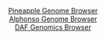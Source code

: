 <div id="Pineapple_Genome_Browser" align="center">
  <a href="https://igv.org/app/?sessionURL=blob:zZJba9swGIb_i6BlA8e2fEptKMPpkjRN1_WQxCWlGNmREyWy5EmynTTkv08rG7tZobnYGOhC.tDh_R49e9BgIQlnIAKOCX0TQmAAueLtAyorim9QiSWICkQlNoDABRaY5RhEe1AgqdD0_lqfXClVyciyiKo6JWJLbkrXRCV64Qy10sx5aV1wSlHGBVJcSKsnUMMtsmw6Lc5QVZn6bdf0rQVSyEK0WnEmuVVhtkxbfV_6q5QuMeMlTsuaKvIaINV5dMaFWaBPcfIQ5zmWcox3o8V5PB7FM7c_nQ.Di_n062UyDZLTB7JkSNUCn6_vN2t44gxOnN5mNl_TzXXvkWe2x2fF7G69OXE_n_a3FRFYnsMuPPNcL_R8DYewBd7.T33rQY7sHQYV8eGjzJxtcdmXt_PJDn3ZJoNkcvdG3wcDUJ7X2gWQr0Q3grbh2oHhO0HnxxSeGbYdajqCExA9PRtACZRv9PanPVC7ShsDJP5Wv8pjAC4WWICoE9p2F4ah43tdzw5DeDD2oBb076EdTO_Dru3EjhOkBaFK67xIJaukiRgzm7wwly9HsuzFYT1iI74tH.N2cLWRya7WTt3QZn0T_5FmoAnox18_ULf6nkz_xLv3BDFVdqxs7QRfeevh0J.407FHh7O7eXILw_5tzt_EcxyagosSKb1fV_Typ28NEgQxpQsNkSQjlKhdoinyFkTQcbW2IOeUaw.BWGYfbMM2oG9__K2ne3g.fAc-">Pineapple Genome Browser</a>
</div>
<div id="Alphonso_Genome_Browser" align="center">
  <a href="https://igv.org/app/?sessionURL=blob:zZJdb9owFIb_i6VWmxTyCQmJhCZogVL6sUEJK1UVmcQJVh3b2CYpIP77XLRpN6tULjZN8oV9dOzzvq.fPaiQkJhREAHXdFqm4wADyBWrp7DkBN3BEkkQ5ZBIZACBciQQTRGI9iCHUsHZ5EbfXCnFZWRZWPFGCWnBTOmZsIQ7RmEtzZSV1gUjBC6ZgIoJafUErJiFi6pRoyXk3NSzPbNlZVBBCxK.YlQyiyNaJLV.L_lVSgpEWYmSckMUPgpItB6tMTNz.KU7n3bTFEk5RttR1umOR93Y688WQ_9iMbu_ms_8.fkUFxSqjUCdRfywu7jlN5U_nDxcnrm9gpQyyG_ry1jMzrzL8_4rxwLJjhM47abXDL22jgbTDL3.T671wic6b9GF3xfD8SbO4q_T4WMzvsdX7W1_fFu84_tgAMLSjSYBpCsRRI5teLZvtFy_8bZ12oZthzodwTCInp4NoARMX3T70x6oLde8AInWmyM6BmAiQwJEjdC2AycM3VYzaNph6ByMPdgI8veiHcwmYWC7Xdf1kxwTpWHOEkm5NCGlZpXmZrE7lSK7LllI2vHaCVLZu.Ojfm90Tb4J1P5jlm8p6dHH79NGP6Lon1D3ESGmWp6K2uuZO5jspjxe9vnIW9MYDbYv2feBXbPrx3cDOi2cnIkSKt2vK_r4k7cKCgyp0oUKS7zEBKvtXOfIahA5rqexBSkjTHMIRLH8ZBu24bTsz7_x9A7Phx8-">Alphonso Genome Browser</a>
</div>


<div id="DAF_Genomics_Browser" align="center">
  <a href="https://ink-blot.github.io/?sessionURL=blob:tZFra9swFIb_i6D9ZDu27MSxIQyvbdqsI2sTe.5SSjizZVvEslxJzmUh_33C6xhslDHoQBIS5_K.Os8RbYmQlDcoRNhyhpbjIAPJiu.WwNqazIERicICakkMJEhBBGkygsIjKkAqSBYfdWWlVCvDwSCHwixJwxnNpCVdC1pT8k5VRKea2AIG33gDO2llnOlkBQOo24o3kg8gy4iUpj1oSVOud6CPn7F135KsWVcr2quutQltLLcK0G5pk5P9X4z8B2W96LsoXUZ9_S05zPJJdDuLPrtXyep6dLFKPt2kySg9X9KyAdUJMokP84Lu7emHPJ6neRkv7i_n7P0hujvD0_LMvTy_2rdUEDlxfGfsuUM8xuhkoJpnnYaAsko4oeMZPh4b2PPMl6s7HOkpCE5R.PhkICUg2.j0xyNSh1ajQpI8dz01A3GRE4FCM7Bt3wkCPPR8zw4C52QcUSfqN2Y5TRaBb.MI45H1FZjWL2jdD1AL_Rl8K5C_ddb7X0GttptdsU3EQ5xeP2zuLpJ7LEWUfrmJZ69gMtCr3yq4YKB06MfzBQrUWo2RRv2i4p6eTt8B">DAF Genomics Browser</a>
</div>
